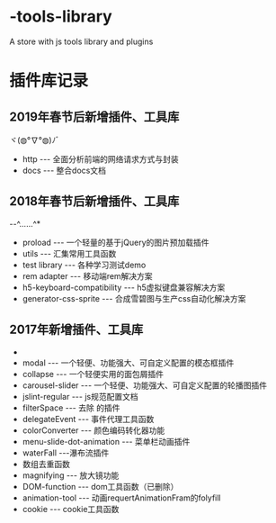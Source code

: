 # -tools-library

A store with js  tools library and plugins

# 插件库记录

## 2019年春节后新增插件、工具库

ヾ(◍°∇°◍)ﾉﾞ

+ http --- 全面分析前端的网络请求方式与封装
+ docs --- 整合docs文档

## 2018年春节后新增插件、工具库

--^……^*

+ proload --- 一个轻量的基于jQuery的图片预加载插件
+ utils --- 汇集常用工具函数
+ test library --- 各种学习测试demo
+ rem adapter --- 移动端rem解决方案
+ h5-keyboard-compatibility --- h5虚拟键盘兼容解决方案
+ generator-css-sprite --- 合成雪碧图与生产css自动化解决方案

## 2017年新增插件、工具库

+ 
+ modal --- 一个轻便、功能强大、可自定义配置的模态框插件
+ collapse --- 一个轻便实用的面包屑插件
+ carousel-slider --- 一个轻便、功能强大、可自定义配置的轮播图插件
+ jslint-regular --- js规范配置文档
+ filterSpace --- 去除&nbsp;的插件
+ delegateEvent --- 事件代理工具函数
+ colorConverter --- 颜色编码转化器功能
+ menu-slide-dot-animation --- 菜单栏动画插件
+ waterFall ---瀑布流插件
+ 数组去重函数
+ magnifying --- 放大镜功能
+ DOM-function --- dom工具函数（已删除）
+ animation-tool --- 动画requertAnimationFram的folyfill
+ cookie --- cookie工具函数